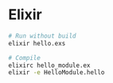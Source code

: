 Elixir
========

```bash
# Run without build
elixir hello.exs

# Compile
elixirc hello_module.ex
elixir -e HelloModule.hello
```

